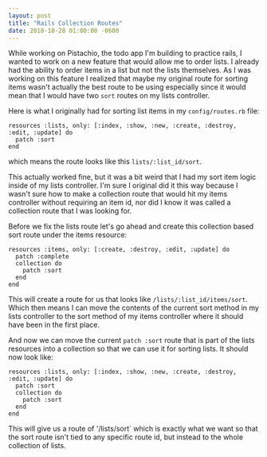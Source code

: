 ```yaml
---
layout: post
title: "Rails Collection Routes"
date: 2018-10-28 01:00:00 -0600
---
```


While working on Pistachio, the todo app I'm building to practice rails, I
wanted to work on a new feature that would allow me to order lists. I already
had the ability to order items in a list but not the lists themselves. As I was
working on this feature I realized that maybe my original route for sorting
items wasn't actually the best route to be using especially since it would mean
that I would have two `sort` routes on my lists controller.

Here is what I originally had for sorting list items in my `config/routes.rb`
file:

```
resources :lists, only: [:index, :show, :new, :create, :destroy, :edit, :update] do
  patch :sort
end
```

which means the route looks like this `lists/:list_id/sort`.

This actually worked fine, but it was a bit weird that I had my sort item logic
inside of my lists controller. I'm sure I original did it this way because I
wasn't sure how to make a collection route that would hit my items controller
without requiring an item id, nor did I know it was called a collection route
that I was looking for.

Before we fix the lists route let's go ahead and create this collection based sort
route under the items resource:

```
resources :items, only: [:create, :destroy, :edit, :update] do
  patch :complete
  collection do
    patch :sort
  end
end
```

This will create a route for us that looks like `/lists/:list_id/items/sort`. Which then means I can move the contents of the current sort method in my lists controller to the sort method of my items controller where it should have been in the first place.

And now we can move the current `patch :sort` route that is part of the lists resources into a collection so that we can use it for sorting lists. It should now look like:

```
resources :lists, only: [:index, :show, :new, :create, :destroy, :edit, :update] do
  patch :sort
  collection do
    patch :sort
  end
end
```

This will give us a route of '/lists/sort` which is exactly what we want so that the sort route isn't tied to any specific route id, but instead to the whole collection of lists.
